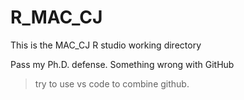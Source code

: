 # R_MAC_CJ
This is the MAC_CJ R studio working directory

Pass my Ph.D. defense.
Something wrong with GitHub

> try to use vs code to combine github.
